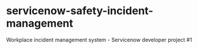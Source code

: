 # servicenow-safety-incident-management
Workplace incident management system - Servicenow developer project #1
